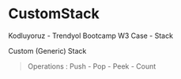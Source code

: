 # CustomStack
Kodluyoruz - Trendyol Bootcamp W3 Case - Stack

Custom (Generic) Stack
>Operations : Push - Pop - Peek - Count
